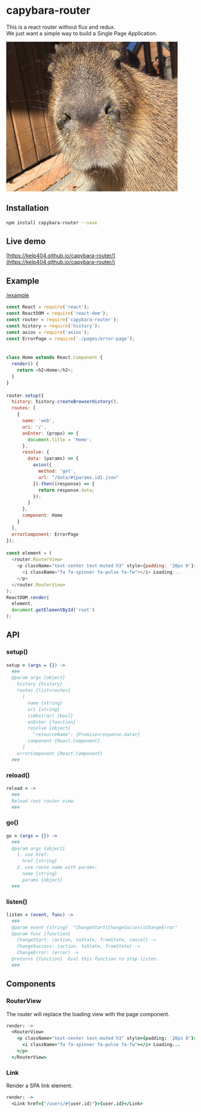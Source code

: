 # capybara-router
This is a react router without flux and redux.  
We just want a simple way to build a Single Page Application.

<img src="_capybara.jpg" height="400px"/>

## Installation
```bash
npm install capybara-router --save
```


## Live demo
[https://kelp404.github.io/capybara-router/](https://kelp404.github.io/capybara-router/)


## Example
[/example](/example)
```js
const React = require('react');
const ReactDOM = require('react-dom');
const router = require('capybara-router');
const history = require('history');
const axios = require('axios');
const ErrorPage = require('./pages/error-page');


class Home extends React.Component {
  render() {
    return <h2>Home</h2>;
  }
}

router.setup({
  history: history.createBrowserHistory(),
  routes: [
    {
      name: 'web',
      uri: '/',
      onEnter: (props) => {
        document.title = 'Home';
      },
      resolve: {
        data: (params) => {
          axios({
            method: 'get',
            url: "/data/#{params.id}.json"
          }).then((response) => {
            return response.data;
          });
        }
      },
      component: Home
    }
  ],
  errorComponent: ErrorPage
});

const element = (
  <router.RouterView>
    <p className="text-center text-muted h3" style={padding: '20px 0'}>
      <i className="fa fa-spinner fa-pulse fa-fw"></i> Loading...
    </p>
  </router.RouterView>
);
ReactDOM.render(
  element,
  document.getElementById('root')
);
```


## API
### setup()
```coffee
setup = (args = {}) ->
  ###
  @param args {object}
    history {history}
    routes {list<route>}
      [
        name {string}
        uri {string}
        isAbstract {bool}
        onEnter {function}
        resolve {object}
          "resourceName": {Promise<response.data>}
        component {React.Component}
      ]
    errorComponent {React.Component}
  ###
```

### reload()
```coffee
reload = ->
  ###
  Reload root router view.
  ###
```

### go()
```coffee
go = (args = {}) ->
  ###
  @param args {object}
    1. use href:
      href {string}
    2. use route name with params:
      name {string}
      params {object}
  ###
```

### listen()
```coffee
listen = (event, func) ->
  ###
  @param event {string}  "ChangeStart|ChangeSuccess|ChangeError"
  @param func {function}
    ChangeStart: (action, toState, fromState, cancel) ->
    ChangeSuccess: (action, toState, fromState) ->
    ChangeError: (error) ->
  @returns {function}  Eval this function to stop listen.
  ###
```


## Components
### RouterView
The router will replace the loading view with the page component.
```coffee
render: ->
  <RouterView>
    <p className="text-center text-muted h3" style={padding: '20px 0'}>
      <i className="fa fa-spinner fa-pulse fa-fw"></i> Loading...
    </p>
  </RouterView>
```

### Link
Render a SPA link element.
```coffee
render: ->
  <Link href={"/users/#{user.id}"}>{user.id}</Link>
```
